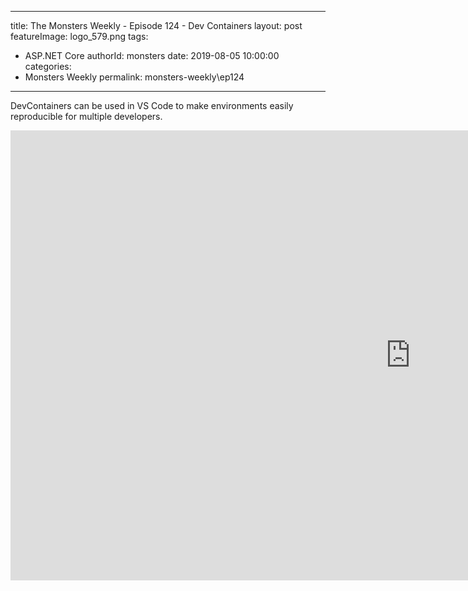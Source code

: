 
---
title: The Monsters Weekly - Episode 124 -  Dev Containers
layout: post
featureImage: logo_579.png
tags: 
  - ASP.NET Core
authorId: monsters
date: 2019-08-05 10:00:00
categories:
  - Monsters Weekly
permalink: monsters-weekly\ep124
---

DevContainers can be used in VS Code to make environments easily reproducible for multiple developers.

<!--more-->
<iframe width="1280" height="720" src="https://www.youtube.com/embed/fLLfTJ7tr00" frameborder="0" allow="accelerometer; autoplay; encrypted-media; gyroscope; picture-in-picture" allowfullscreen></iframe>
